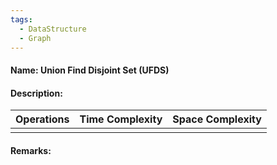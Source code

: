 ```yaml
---
tags:
  - DataStructure
  - Graph
---
```

#### Name: Union Find Disjoint Set (UFDS)

#### Description: 

| Operations | Time Complexity | Space Complexity |
| ---------- | --------------- | ---------------- |
|            |                 |                  |

#### Remarks: